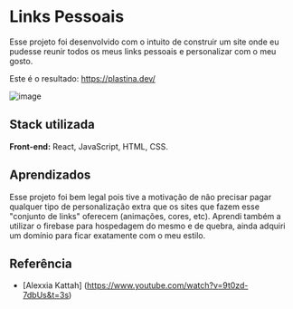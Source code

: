 
# Links Pessoais

Esse projeto foi desenvolvido com o intuito de construir um site onde eu pudesse reunir todos os meus links pessoais e personalizar com o meu gosto.


Este é o resultado: https://plastina.dev/

![image](https://user-images.githubusercontent.com/87103282/184713761-d82708be-4f74-4b35-9dbf-a20e01200e0a.png)



## Stack utilizada

**Front-end:** React, JavaScript, HTML, CSS.

## Aprendizados

Esse projeto foi bem legal pois tive a motivação de não precisar pagar qualquer tipo de personalização extra que os sites que fazem esse "conjunto de links" oferecem (animações, cores, etc). Aprendi também a utilizar o firebase para hospedagem do mesmo e de quebra, ainda adquiri um domínio para ficar exatamente com o meu estilo.
## Referência

 - [Alexxia Kattah] (https://www.youtube.com/watch?v=9t0zd-7dbUs&t=3s)
